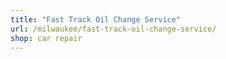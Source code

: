 ```yaml
---
title: "Fast Track Oil Change Service"
url: /milwaukee/fast-track-oil-change-service/
shop: car repair
---
```

